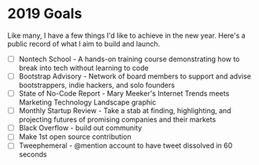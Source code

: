 # 2019 Goals

Like many, I have a few things I'd like to achieve in the new year. Here's a public record of what I aim to build and launch.
- [ ] Nontech School - A hands-on training course demonstrating how to break into tech without learning to code
- [ ] Bootstrap Advisory - Network of board members to support and advise bootstrappers, indie hackers, and solo founders
- [ ] State of No-Code Report - Mary Meeker's Internet Trends meets Marketing Technology Landscape graphic
- [ ] Monthly Startup Review - Take a stab at finding, highlighting, and projecting futures of promising companies and their markets
- [ ] Black Overflow - build out community
- [ ] Make 1st open source contribution
- [ ] Tweephemeral - @mention account to have tweet dissolved in 60 seconds
